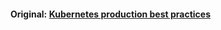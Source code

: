 #### Original: [Kubernetes production best practices](https://learnk8s.io/production-best-practices)
